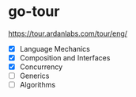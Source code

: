 # go-tour
https://tour.ardanlabs.com/tour/eng/

- [x] Language Mechanics
- [x] Composition and Interfaces
- [x] Concurrency
- [ ] Generics
- [ ] Algorithms
